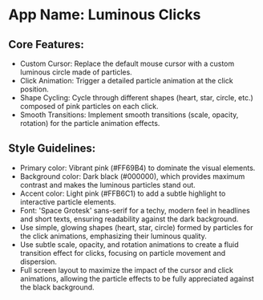 # **App Name**: Luminous Clicks

## Core Features:

- Custom Cursor: Replace the default mouse cursor with a custom luminous circle made of particles.
- Click Animation: Trigger a detailed particle animation at the click position.
- Shape Cycling: Cycle through different shapes (heart, star, circle, etc.) composed of pink particles on each click.
- Smooth Transitions: Implement smooth transitions (scale, opacity, rotation) for the particle animation effects.

## Style Guidelines:

- Primary color: Vibrant pink (#FF69B4) to dominate the visual elements.
- Background color: Dark black (#000000), which provides maximum contrast and makes the luminous particles stand out.
- Accent color: Light pink (#FFB6C1) to add a subtle highlight to interactive particle elements.
- Font: 'Space Grotesk' sans-serif for a techy, modern feel in headlines and short texts, ensuring readability against the dark background.
- Use simple, glowing shapes (heart, star, circle) formed by particles for the click animations, emphasizing their luminous quality.
- Use subtle scale, opacity, and rotation animations to create a fluid transition effect for clicks, focusing on particle movement and dispersion.
- Full screen layout to maximize the impact of the cursor and click animations, allowing the particle effects to be fully appreciated against the black background.